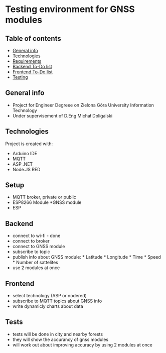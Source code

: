 # Testing environment for GNSS modules

## Table of contents
* [General info](#general-info)
* [Technologies](#technologies)
* [Requirements](#setup)
* [Backend To-Do list](#backend)
* [Frontend To-Do list](#frontend)
* [Testing](#tests)
## General info
* Project for Engineer Degreee on Zielona Góra University Information Technology
* Under supervisement of D.Eng Michał Doligalski 
	
## Technologies
Project is created with:
* Arduino IDE
* MQTT
* ASP .NET
* Node.JS RED
	
## Setup
* MQTT broker, private or public
* ESP8266 Module
*GNSS module
* ESP

## Backend
* connect to wi-fi - done 
* connect to broker
* connect to GNSS module
* subscribe to topic
* publish info about GNSS module:
          * Latitude
          * Longitude
          * Time 
          * Speed
          * Number of sattelites
* use 2 modules at once           
## Frontend 
* select technology (ASP or nodered)
* subscribe to MQTT topics about GNSS info
* write dynamicly charts about data

## Tests 
* tests will be done in city and nearby forests
* they will show the accurancy of gnss modules 
* will work out about improving accuracy by using 2 modules at once 

